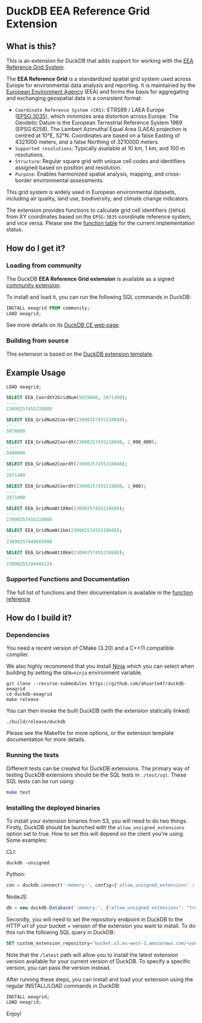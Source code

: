# DuckDB EEA Reference Grid Extension

## What is this?

This is an extension for DuckDB that adds support for working with the [EEA Reference Grid System](https://sdi.eea.europa.eu/catalogue/srv/api/records/aac8379a-5c4e-445c-b2ef-23a6a2701ef0/attachments/eea_reference_grid_v1.pdf).

The **EEA Reference Grid** is a standardized spatial grid system used across Europe for environmental data analysis and reporting. It is maintained by the [European Environment Agency](https://www.eea.europa.eu/en) (EEA) and forms the basis for aggregating and exchanging geospatial data in a consistent format:

* `Coordinate Reference System (CRS)`: ETRS89 / LAEA Europe ([EPSG:3035](https://epsg.io/3035)), which minimizes area distortion across Europe. The Geodetic Datum is the European Terrestrial Reference System 1989 (EPSG:6258). The Lambert Azimuthal Equal Area (LAEA) projection is
centred at 10°E, 52°N. Coordinates are based on a false Easting of 4321000 meters, and a false Northing of 3210000 meters.
* `Supported resolutions`: Typically available at 10 km, 1 km, and 100 m resolutions.
* `Structure`: Regular square grid with unique cell codes and identifiers assigned based on position and resolution.
* `Purpose`: Enables harmonized spatial analysis, mapping, and cross-border environmental assessments.

This grid system is widely used in European environmental datasets, including air quality, land use, biodiversity, and climate change indicators.

The extension provides functions to calculate grid cell identifiers (`INT64`) from XY coordinates based on the `EPSG:3035` coordinate reference system, and vice versa. Please see the [function table](docs/functions.md) for the current implementation status.

## How do I get it?

### Loading from community

The DuckDB **EEA Reference Grid extension** is available as a signed [community extension](https://duckdb.org/community_extensions/list_of_extensions).

To install and load it, you can run the following SQL commands in DuckDB:

```sql
INSTALL eeagrid FROM community;
LOAD eeagrid;
```

See more details on its [DuckDB CE web page](https://duckdb.org/community_extensions/extensions/eeagrid.html).

### Building from source

This extension is based on the [DuckDB extension template](https://github.com/duckdb/extension-template).

## Example Usage

```sql
LOAD eeagrid;

SELECT EEA_CoordXY2GridNum(5078600, 2871400);
----
23090257455218688

SELECT EEA_GridNum2CoordX(23090257455218688);
----
5078600

SELECT EEA_GridNum2CoordX(23090257455218688, 1_000_000);
----
5000000

SELECT EEA_GridNum2CoordY(23090257455218688);
----
2871400

SELECT EEA_GridNum2CoordY(23090257455218688, 1_000);
----
2871000

SELECT EEA_GridNumAt100m(23090257455218688);
----
23090257455218688

SELECT EEA_GridNumAt1km(23090257455218688);
----
23090257448665088

SELECT EEA_GridNumAt10km(23090257455218688);
----
23090255284404224
```

### Supported Functions and Documentation

The full list of functions and their documentation is available in the [function reference](docs/functions.md)

## How do I build it?

### Dependencies

You need a recent version of CMake (3.20) and a C++11 compatible compiler.

We also highly recommend that you install [Ninja](https://ninja-build.org) which you can select when building by setting the `GEN=ninja` environment variable.
```
git clone --recurse-submodules https://github.com/ahuarte47/duckdb-eeagrid
cd duckdb-eeagrid
make release
```

You can then invoke the built DuckDB (with the extension statically linked)
```
./build/release/duckdb
```

Please see the Makefile for more options, or the extension template documentation for more details.

### Running the tests

Different tests can be created for DuckDB extensions. The primary way of testing DuckDB extensions should be the SQL tests in `./test/sql`. These SQL tests can be run using:

```sh
make test
```

### Installing the deployed binaries

To install your extension binaries from S3, you will need to do two things. Firstly, DuckDB should be launched with the
`allow_unsigned_extensions` option set to true. How to set this will depend on the client you're using. Some examples:

CLI:
```shell
duckdb -unsigned
```

Python:
```python
con = duckdb.connect(':memory:', config={'allow_unsigned_extensions' : 'true'})
```

NodeJS:
```js
db = new duckdb.Database(':memory:', {"allow_unsigned_extensions": "true"});
```

Secondly, you will need to set the repository endpoint in DuckDB to the HTTP url of your bucket + version of the extension
you want to install. To do this run the following SQL query in DuckDB:
```sql
SET custom_extension_repository='bucket.s3.eu-west-1.amazonaws.com/<your_extension_name>/latest';
```
Note that the `/latest` path will allow you to install the latest extension version available for your current version of
DuckDB. To specify a specific version, you can pass the version instead.

After running these steps, you can install and load your extension using the regular INSTALL/LOAD commands in DuckDB:
```sql
INSTALL eeagrid;
LOAD eeagrid;
```

Enjoy!
